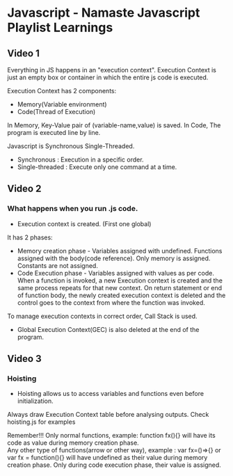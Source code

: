 # Javascript - Namaste Javascript Playlist Learnings

## Video 1

Everything in JS happens in an "execution context". Execution Context is just an empty box or container in which the entire js code is executed.

Execution Context has 2 components: 
* Memory(Variable environment)  
* Code(Thread of Execution)

In Memory, Key-Value pair of (variable-name,value) is saved.
In Code, The program is executed line by line.

Javascript is Synchronous Single-Threaded.  
* Synchronous : Execution in a specific order. 
* Single-threaded : Execute only one command at a time. 

## Video 2

### What happens when you run .js code.

* Execution context is created. (First one global)

It has 2 phases:
* Memory creation phase - Variables assigned with undefined. Functions assigned with the body(code reference). Only memory is assigned. Constants are not assigned.
* Code Execution phase - Variables assigned with values as per code. When a function is invoked, a new Execution context is created and the same process repeats for that new context. On return statement or end of function body, the newly created execution context is deleted and the control goes to the context from where the function was invoked.

To manage execution contexts in correct order, Call Stack is used.

* Global Execution Context(GEC) is also deleted at the end of the program.


## Video 3

### Hoisting

* Hoisting allows us to access variables and functions even before initialization.

Always draw Execution Context table before analysing outputs. Check hoisting.js for examples

Remember!!! Only normal functions, example: function fx(){} will have its code as value during memory creation phase.<br>
Any other type of functions(arrow or other way), example : var fx=()=>{} or var fx = function(){} will have undefined as their value during memory creation phase. Only during code execution phase, their value is assigned.


